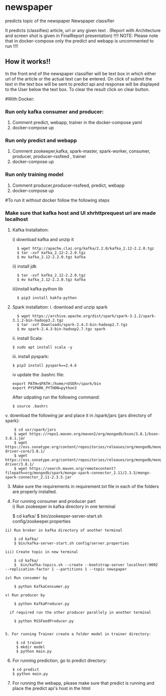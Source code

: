 # newspaper
predicts topic of the newspaper
Newspaper classifier

It predicts (classifies) article, url or any given text . (Report with Architecture and screen shot is given in FinalReport presentation)
!!!!  NOTE: Please note that in docker-compose only the predict and webapp is uncommented to run !!!!
## How it works!!
In the front end of the newspaper classifier will be text box in which either url of the article or the actual text can be entered.
On click of submit the text in the text box will be sent to predict api and response will be displayed to the User below the text box.
To clear the result click on clear button.

#With Docker:
### Run only kafka consumer and producer:
1. Comment predict, webapp, trainer in the docker-compose yaml
2. docker-compose up

### Run only predict and webapp
1. Comment zookeeper,kafka, spark-master, spark-worker, consumer, producer, producer-rssfeed , trainer
2. docker-compose up

### Run only training model
1. Comment producer,producer-rssfeed, predict, webapp
2. docker-compose up

#To run it without docker follow the following steps
### Make sure that kafka host and UI xhrhttprequest url are made localhost
1. Kafka Installation:

    i) download kafka and unzip it
     
         $ wget http://apache.claz.org/kafka/2.2.0/kafka_2.12-2.2.0.tgz
         $ tar -xvf kafka_2.12-2.2.0.tgz
         $ mv kafka_2.12-2.2.0.tgz kafka
    
    ii) install jdk
    
         $ tar -xvf kafka_2.12-2.2.0.tgz
         $ mv kafka_2.12-2.2.0.tgz kafka
    
    iii)install kafka python lib
    
         $ pip3 install kakfa-python
    
2. Spark installation:
   i. download and unzip spark
   
         $ wget https://archive.apache.org/dist/spark/spark-3.1.2/spark-3.1.2-bin-hadoop3.2.tgz
         $ tar -xvf Downloads/spark-2.4.3-bin-hadoop2.7.tgz
         $ mv spark-2.4.3-bin-hadoop2.7.tgz spark
   
   ii. install Scala:
   
       $ sudo apt install scala -y
   
   iii. install pyspark:
   
       $ pip3 install pyspark==2.4.6

   iv update the .bashrc file:
   
       export PATH=$PATH:/home/<USER>/spark/bin
       export PYSPARK_PYTHON=python3
   
   After udpating run the following command:
    
       $ source .bashrc
  
  v. download the following jar and place it in /spark/jars (jars directory of spark):
    
        $ cd usr/spark/jars
        $ wget https://repo1.maven.org/maven2/org/mongodb/bson/3.8.1/bson-3.8.1.jar
        $ wget https://oss.sonatype.org/content/repositories/releases/org/mongodb/mongodb-driver-core/3.8.1/
        $ wget https://oss.sonatype.org/content/repositories/releases/org/mongodb/mongodb-driver/3.8.1/
        $ wget https://search.maven.org/remotecontent?filepath=org/mongodb/spark/mongo-spark-connector_2.11/2.3.5/mongo-spark-connector_2.11-2.3.5.jar
  
  
  3. Make sure the requirements in requirement.txt file in each of the folders are properly installed.
    
  4. For running consumer and producer part    
    i) Run zookeeper in kafka directory in one terminal
    
        $ cd kafka/
        $ bin/zookeeper-server-start.sh config/zookeeper.properties
    
    ii) Run broker in kafka directory of another terminal
    
        $ cd kafka/
        $ bin/kafka-server-start.sh config/server.properties

    iii) Create topic in new terminal
    
        $ cd kafka/    
        $  bin/kafka-topics.sh --create --bootstrap-server localhost:9092 --replication-factor 1 --partitions 1 --topic newspaper

    iv) Run consumer by
    
        $ python KafkaConsumer.py
    
    v) Run producer by
        
        $ python KafkaProducer.py
    
      if required run the other producer parallely in another terminal
      
        $ python RSSFeedProducer.py
      
   
    5. For running Trainer create a folder model in trainer directory:
    
         $ cd trainer
         $ mkdir model
         $ python main.py
 
   6. For running prediction, go to predict directory:
   
          $ cd predict 
          $ python main.py
   
  7. For running the webapp, please make sure that predict is running and place the predict api's host in the html
    
  



  
